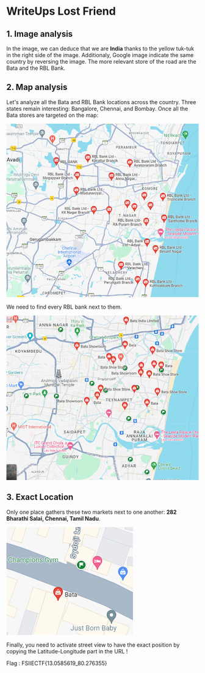 # WriteUps Lost Friend

## 1. Image analysis

In the image, we can deduce that we are **India** thanks to the yellow tuk-tuk in the right side of the image.
Additionaly, Google image indicate the same country by reversing the image. 
The more relevant store of the road are the Bata and the RBL Bank.

## 2. Map analysis

Let's analyze all the Bata and RBL Bank locations across the country. Three states remain interesting: Bangalore, Chennai, and Bombay.
Once all the Bata stores are targeted on the map:

![Bata Stores Map](./Solution/image1.png)

We need to find every RBL bank next to them.

![RBL Banks Map](./Solution/image2.png)

## 3. Exact Location

Only one place gathers these two markets next to one another: **282 Bharathi Salai, Chennai, Tamil Nadu**.

![Exact Location](./Solution/image3.png)

Finally, you need to activate street view to have the exact position by copying the Latitude-Longitude part in the URL !

Flag : FSIIECTF{13.0585619_80.276355}
